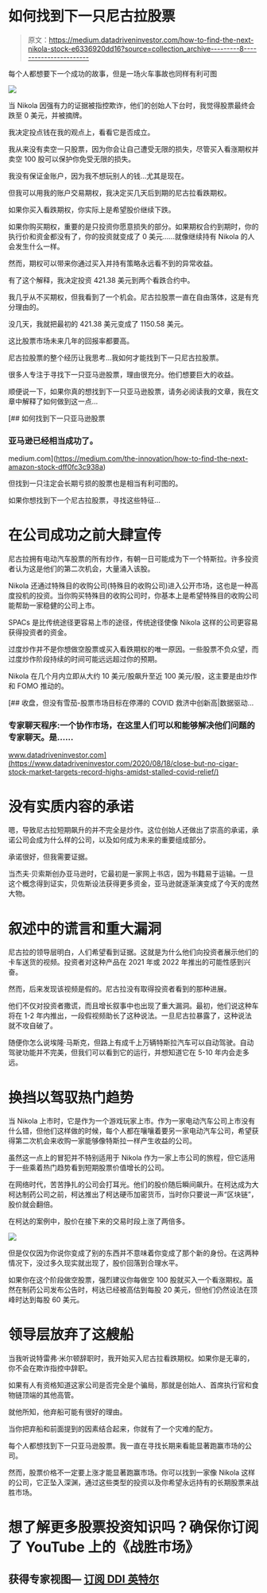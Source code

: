 # 如何找到下一只尼古拉股票

> 原文：<https://medium.datadriveninvestor.com/how-to-find-the-next-nikola-stock-e6336920dd16?source=collection_archive---------8----------------------->

每个人都想要下一个成功的故事，但是一场火车事故也同样有利可图

![](img/2ea8335a782c56327b759ca024c491fa.png)

当 Nikola 因强有力的证据被指控欺诈，他们的创始人下台时，我觉得股票最终会跌至 0 美元，并被摘牌。

我决定投点钱在我的观点上，看看它是否成立。

我从来没有卖空一只股票，因为你会让自己遭受无限的损失，尽管买入看涨期权并卖空 100 股可以保护你免受无限的损失。

我没有保证金账户，因为我不想玩别人的钱…尤其是现在。

但我可以用我的账户交易期权，我决定买几天后到期的尼古拉看跌期权。

如果你买入看跌期权，你实际上是希望股价继续下跌。

如果你购买期权，重要的是只投资你愿意损失的部分。如果期权合约到期时，你的执行价和资金都没有了，你的投资就变成了 0 美元……就像继续持有 Nikola 的人会发生什么一样。

然而，期权可以带来你通过买入并持有策略永远看不到的异常收益。

有了这个解释，我决定投资 421.38 美元到两个看跌合约中。

我几乎从不买期权，但我看到了一个机会。尼古拉股票一直在自由落体，这是有充分理由的。

没几天，我就把最初的 421.38 美元变成了 1150.58 美元。

这比股票市场未来几年的回报率都要高。

尼古拉股票的整个经历让我思考…我如何才能找到下一只尼古拉股票。

很多人专注于寻找下一只亚马逊股票，理由很充分。他们想要巨大的收益。

顺便说一下，如果你真的想找到下一只亚马逊股票，请务必阅读我的文章，我在文章中解释了如何做到这一点…

[](https://medium.com/the-innovation/how-to-find-the-next-amazon-stock-dff0fc3c938a) [## 如何找到下一只亚马逊股票

### 亚马逊已经相当成功了。

medium.com](https://medium.com/the-innovation/how-to-find-the-next-amazon-stock-dff0fc3c938a) 

但找到一只注定会长期亏损的股票也是相当有利可图的。

如果你想找到下一个尼古拉股票，寻找这些特征…

# 在公司成功之前大肆宣传

尼古拉拥有电动汽车股票的所有炒作，有朝一日可能成为下一个特斯拉。许多投资者认为这是他们的第二次机会，大量涌入该股。

Nikola 还通过特殊目的收购公司(特殊目的收购公司)进入公开市场，这也是一种高度投机的投资。当你购买特殊目的收购公司时，你基本上是希望特殊目的收购公司能帮助一家稳健的公司上市。

SPACs 是比传统途径更容易上市的途径，传统途径使像 Nikola 这样的公司更容易获得投资者的资金。

过度炒作并不是你想做空股票或买入看跌期权的唯一原因。一些股票不负众望，而过度炒作阶段持续的时间可能远远超过你的预期。

Nikola 在几个月内立即从大约 10 美元/股飙升至近 100 美元/股，这主要是由炒作和 FOMO 推动的。

[](https://www.datadriveninvestor.com/2020/08/18/close-but-no-cigar-stock-market-targets-record-highs-amidst-stalled-covid-relief/) [## 收盘，但没有雪茄-股票市场目标在停滞的 COVID 救济中创新高|数据驱动…

### 专家聊天程序:一个协作市场，在这里人们可以和能够解决他们问题的专家聊天。是……

www.datadriveninvestor.com](https://www.datadriveninvestor.com/2020/08/18/close-but-no-cigar-stock-market-targets-record-highs-amidst-stalled-covid-relief/) 

# 没有实质内容的承诺

嗯，导致尼古拉短期飙升的并不完全是炒作。这位创始人还做出了崇高的承诺，承诺公司会成为什么样的公司，以及如何成为未来的重要组成部分。

承诺很好，但我需要证据。

当杰夫·贝索斯创办亚马逊时，它最初是一家网上书店，因为书籍易于运输。一旦这个概念得到证实，贝佐斯设法获得更多资金，亚马逊就逐渐演变成了今天的庞然大物。

# 叙述中的谎言和重大漏洞

尼古拉的领导层明白，人们希望看到证据。这就是为什么他们向投资者展示他们的卡车送货的视频。投资者对这种产品在 2021 年或 2022 年推出的可能性感到兴奋。

然而，后来发现该视频是假的。尼古拉没有取得投资者看到的那种进展。

他们不仅对投资者撒谎，而且增长叙事中也出现了重大漏洞。最初，他们说这种车将在 1-2 年内推出，一段假视频助长了这种说法。一旦尼古拉暴露了，这种说法就不攻自破了。

随便你怎么说埃隆·马斯克，但路上有成千上万辆特斯拉汽车可以自动驾驶。自动驾驶功能并不完美，但我们可以看到它的运行，并想知道它在 5-10 年内会走多远。

# 换挡以驾驭热门趋势

当 Nikola 上市时，它是作为一个游戏玩家上市。作为一家电动汽车公司上市没有什么错，但他们这样做的时候，每个人都在嚷嚷着要另一家电动汽车公司，希望获得第二次机会来收购一家能够像特斯拉一样产生收益的公司。

虽然这一点上的冒犯并不特别适用于 Nikola 作为一家上市公司的旅程，但它适用于一些乘着热门趋势看到短期股票价值增长的公司。

在网络时代，苦苦挣扎的公司会打耳光。他们的股价随后瞬间飙升。在柯达成为大柯达制药公司之前，柯达推出了柯达硬币加密货币，当时你只要说一声“区块链”，股价就会翻倍。

在柯达的案例中，股价在接下来的交易时段上涨了两倍多。

![](img/6d004002e86435b67ec404c006667635.png)

但是仅仅因为你说你变成了别的东西并不意味着你变成了那个新的身份。在这两种情况下，没过多久现实就出现了，股价回落到合理水平。

如果你在这个阶段做空股票，强烈建议你每做空 100 股就买入一个看涨期权。虽然在制药公司发布公告时，柯达已经被高估到每股 20 美元，但他们仍然设法在顶峰时达到每股 60 美元。

# 领导层放弃了这艘船

当我听说特雷弗·米尔顿辞职时，我开始买入尼古拉看跌期权。如果你是无辜的，你不会在欺诈指控中辞职。

如果有人有资格知道这家公司是否完全是个骗局，那就是创始人、首席执行官和食物链顶端的其他高管。

就他所知，他弃船可能有很好的理由。

当你把弃船和前面提到的因素结合起来，你就有了一个灾难的配方。

每个人都想找到下一只亚马逊股票。我一直在寻找长期来看能显著跑赢市场的公司。

然而，股票价格不一定要上涨才能显著跑赢市场。你可以找到一家像 Nikola 这样的公司，它正坠入深渊，通过这些类型的投资以及你希望永远持有的长期股票来战胜市场。

# 想了解更多股票投资知识吗？确保你订阅了 YouTube 上的《战胜市场》

## 获得专家视图— [订阅 DDI 英特尔](https://datadriveninvestor.com/ddi-intel)